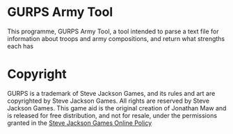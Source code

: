 # GURPS Army Tool

This programme, GURPS Army Tool, a tool intended to parse a text file for
information about troops and army compositions, and return what strengths
each has

# Copyright
GURPS is a trademark of Steve Jackson Games, and its rules and art are
copyrighted by Steve Jackson Games. All rights are reserved by Steve Jackson
Games. This game aid is the original creation of Jonathan Maw and is released
for free distribution, and not for resale, under the permissions granted in the
[Steve Jackson Games Online Policy](http://www.sjgames.com/general/online_policy.html)
